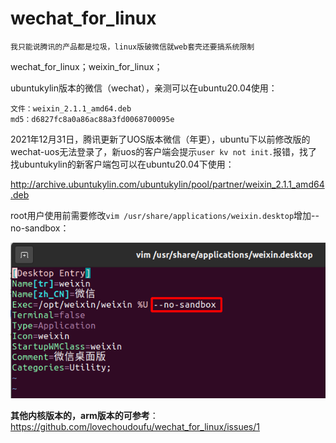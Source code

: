 # wechat_for_linux

`我只能说腾讯的产品都是垃圾，linux版破微信就web套壳还要搞系统限制`

wechat_for_linux；weixin_for_linux；

ubuntukylin版本的微信（wechat），亲测可以在ubuntu20.04使用：

```
文件：weixin_2.1.1_amd64.deb
md5：d6827fc8a0a86ac88a3fd0068700095e
```

2021年12月31日，腾讯更新了UOS版本微信（年更），ubuntu下以前修改版的wechat-uos无法登录了，新uos的客户端会提示`user kv not init.`报错，找了找ubuntukylin的新客户端包可以在ubuntu20.04下使用：

http://archive.ubuntukylin.com/ubuntukylin/pool/partner/weixin_2.1.1_amd64.deb

root用户使用前需要修改`vim /usr/share/applications/weixin.desktop`增加--no-sandbox：

![image-20220104142528064](README/image-20220104142528064.png)

**其他内核版本的，arm版本的可参考**：https://github.com/lovechoudoufu/wechat_for_linux/issues/1
